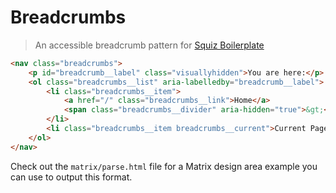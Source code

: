 # Breadcrumbs

[Squiz Boilerplate]: https://gitlab.squiz.net/boilerplate/squiz-boilerplate

> An accessible breadcrumb pattern for [Squiz Boilerplate][]

```html
<nav class="breadcrumbs">
    <p id="breadcrumb__label" class="visuallyhidden">You are here:</p>
    <ol class="breadcrumbs__list" aria-labelledby="breadcrumb__label">
        <li class="breadcrumbs__item">
            <a href="/" class="breadcrumbs__link">Home</a>
            <span class="breadcrumbs__divider" aria-hidden="true">&gt;</span>
        </li>
        <li class="breadcrumbs__item breadcrumbs__current">Current Page</li>
    </ol>
</nav>
```

Check out the `matrix/parse.html` file for a Matrix design area example you can use to output this format.